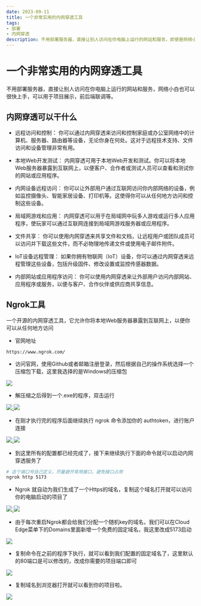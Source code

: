 ```yaml
---
date: 2023-09-11
title: 一个非常实用的内网穿透工具
tags:
- 部署
- 内网穿透
description: 不用部署服务器，直接让别人访问在你电脑上运行的网站和服务，即使是网络小白也能快上手，可以用于项目展示，前后端联调等。
---
```


# 一个非常实用的内网穿透工具

不用部署服务器，直接让别人访问在你电脑上运行的网站和服务，网络小白也可以很快上手，可以用于项目展示，前后端联调等。

## 内网穿透可以干什么

* 远程访问和控制：
你可以通过内网穿透来访问和控制家庭或办公室网络中的计算机、服务器、路由器等设备，无论你身在何处。这对于远程技术支持、文件访问和设备管理非常有用。

* 本地Web开发测试：
内网穿透可用于本地Web开发和测试。你可以将本地Web服务器暴露到互联网上，以便客户、合作者或测试人员可以查看和测试你的网站或应用程序。

* 内网设备远程访问：
你可以让外部用户通过互联网访问你内部网络的设备，例如监控摄像头、智能家居设备、打印机等。这使得你可以从任何地方访问和控制这些设备。

* 局域网游戏和应用：
内网穿透可以用于在局域网中玩多人游戏或运行多人应用程序，使玩家可以通过互联网连接到局域网游戏服务器或应用程序。

* 文件共享：
你可以使用内网穿透来共享文件和文档，让远程用户或团队成员可以访问并下载这些文件，而不必物理地传递文件或使用电子邮件附件。

* IoT设备远程管理：
如果你拥有物联网（IoT）设备，你可以通过内网穿透来远程管理这些设备，包括升级固件、修改设置或监控传感器数据。

* 内部网站或应用程序访问：
你可以使用内网穿透来让外部用户访问内部网站、应用程序或服务，以便与客户、合作伙伴或供应商共享信息。

## Ngrok工具

一个开源的内网穿透工具，它允许你将本地Web服务器暴露到互联网上，以便你可以从任何地方访问

* 官网地址

```url
https://www.ngrok.com/
```

* 访问官网，使用Github或者邮箱注册登录，然后根据自己的操作系统选择一个压缩包下载，这里我选择的是Windows的压缩包

<a data-fancybox="gallery" href="https://ice.frostsky.com/2023/09/12/73764732ec057156c33e968ba5f3de3f.png" data-caption="ngrok下载">
<img src="https://ice.frostsky.com/2023/09/12/73764732ec057156c33e968ba5f3de3f.png"/>
</a>

* 解压缩之后得到一个.exe的程序，双击运行

<a data-fancybox="gallery" href="https://ice.frostsky.com/2023/09/12/a6f7c85a79975c2a7fb98af8910f509d.png" data-caption="ngrok.exe">
<img src="https://ice.frostsky.com/2023/09/12/a6f7c85a79975c2a7fb98af8910f509d.png"/>
</a>

<a data-fancybox="gallery" href="https://ice.frostsky.com/2023/09/12/fa3d052289127b7937d18643fb2c7a8b.png" data-caption="ngrok.exe">
<img src="https://ice.frostsky.com/2023/09/12/fa3d052289127b7937d18643fb2c7a8b.png"/>
</a>

* 在刚才执行完的程序后面继续执行 ngrok 命令添加你的 authtoken，进行账户连接

<a data-fancybox="gallery" href="https://ice.frostsky.com/2023/09/12/bc79ba7dd7fc43d4cb74f1b2745c3bba.png" data-caption="ngrok.exe">
<img src="https://ice.frostsky.com/2023/09/12/bc79ba7dd7fc43d4cb74f1b2745c3bba.png"/>
</a>

<a data-fancybox="gallery" href="https://ice.frostsky.com/2023/09/12/c0460ca18cbdbe266e2940f4f65ff895.png" data-caption="ngrok.exe">
<img src="https://ice.frostsky.com/2023/09/12/c0460ca18cbdbe266e2940f4f65ff895.png"/>
</a>

* 到这里所有的配置都已经完成了，接下来继续执行下面的命令就可以启动内网穿透服务了

```bash
# 这个端口号自己定义，尽量避开常用接口，避免接口占用
ngrok http 5173
```

* Ngrok 就自动为我们生成了一个Https的域名，复制这个域名打开就可以访问你的电脑启动的项目了

<a data-fancybox="gallery" href="https://ice.frostsky.com/2023/09/12/01e3ee05b75fb081d661a0b68de3f487.png" data-caption="ngrok">
<img src="https://ice.frostsky.com/2023/09/12/01e3ee05b75fb081d661a0b68de3f487.png"/>
</a>

<a data-fancybox="gallery" href="https://ice.frostsky.com/2023/09/12/0c9617f6f3e25efc7c4f76931a6af0b9.png" data-caption="ngrok启动">
<img src="https://ice.frostsky.com/2023/09/12/0c9617f6f3e25efc7c4f76931a6af0b9.png"/>
</a>

* 由于每次重启Ngrok都会给我们分配一个随机key的域名，我们可以在Cloud Edge菜单下的Domains里面新增一个免费的固定域名，我这里改成5173启动

<a data-fancybox="gallery" href="https://ice.frostsky.com/2023/09/12/498b596468272411919f83cf143de9cb.png" data-caption="ngrok固定域名">
<img src="https://ice.frostsky.com/2023/09/12/498b596468272411919f83cf143de9cb.png"/>
</a>

* 复制命令在之前的程序下执行，就可以看到我们配置的固定域名了，这里默认的80端口是可以修改的，改成你需要的项目端口即可

<a data-fancybox="gallery" href="https://ice.frostsky.com/2023/09/12/7d2f8eb9e48da009d259f324ea192e90.png" data-caption="ngrok固定域名">
<img src="https://ice.frostsky.com/2023/09/12/7d2f8eb9e48da009d259f324ea192e90.png"/>
</a>

* 复制域名到浏览器打开就可以看到你的项目啦。

<a data-fancybox="gallery" href="https://ice.frostsky.com/2023/09/12/d134f8116e2df2b450abcd17e1fb428d.png" data-caption="ngrok固定域名页面">
<img src="https://ice.frostsky.com/2023/09/12/d134f8116e2df2b450abcd17e1fb428d.png"/>
</a>

<Fancybox />
<Comment />